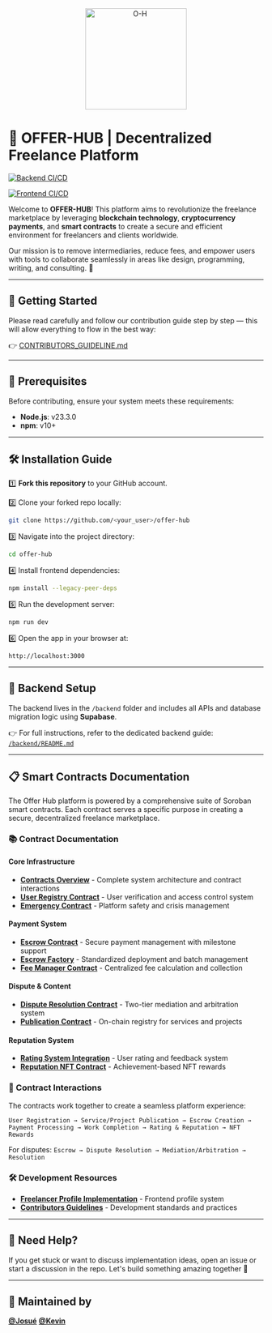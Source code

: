 <div align="center">
  <img src="https://github.com/user-attachments/assets/7799a3c4-ccec-42fc-80d0-226309b8169b" alt="O-H" width="200">
</div>

# 🌟 OFFER-HUB | Decentralized Freelance Platform


[![Backend CI/CD](https://github.com/OFFER-HUB/offer-hub/workflows/Backend%20CI%20CD/badge.svg)](https://github.com/OFFER-HUB/offer-hub/actions/workflows/backend-ci.yml)

[![Frontend CI/CD](https://github.com/OFFER-HUB/offer-hub/workflows/Frontend%20CI%20CD/badge.svg)](https://github.com/OFFER-HUB/offer-hub/actions/workflows/frontend-ci.yml)


Welcome to **OFFER-HUB**! This platform aims to revolutionize the freelance marketplace by leveraging **blockchain technology**, **cryptocurrency payments**, and **smart contracts** to create a secure and efficient environment for freelancers and clients worldwide.

Our mission is to remove intermediaries, reduce fees, and empower users with tools to collaborate seamlessly in areas like design, programming, writing, and consulting. 🚀

---

## 📘 Getting Started

Please read carefully and follow our contribution guide step by step — this will allow everything to flow in the best way:

👉 [CONTRIBUTORS\_GUIDELINE.md](https://github.com/OFFER-HUB/offer-hub/blob/main/docs/CONTRIBUTORS_GUIDELINE.md)

---

## 🚀 Prerequisites

Before contributing, ensure your system meets these requirements:

* **Node.js**: v23.3.0
* **npm**: v10+

---

## 🛠 Installation Guide

1️⃣ **Fork this repository** to your GitHub account.

2️⃣ Clone your forked repo locally:

```bash
git clone https://github.com/<your_user>/offer-hub
```

3️⃣ Navigate into the project directory:

```bash
cd offer-hub
```

4️⃣ Install frontend dependencies:

```bash
npm install --legacy-peer-deps
```

5️⃣ Run the development server:

```bash
npm run dev
```

6️⃣ Open the app in your browser at:

```
http://localhost:3000
```

---

## 🧩 Backend Setup

The backend lives in the `/backend` folder and includes all APIs and database migration logic using **Supabase**.

👉 For full instructions, refer to the dedicated backend guide:
[`/backend/README.md`](./backend/README.md)

---

## 📋 Smart Contracts Documentation

The Offer Hub platform is powered by a comprehensive suite of Soroban smart contracts. Each contract serves a specific purpose in creating a secure, decentralized freelance marketplace.

### 📚 Contract Documentation

#### Core Infrastructure
- **[Contracts Overview](./docs/CONTRACTS_OVERVIEW.md)** - Complete system architecture and contract interactions
- **[User Registry Contract](./docs/USER_REGISTRY_CONTRACT.md)** - User verification and access control system
- **[Emergency Contract](./docs/EMERGENCY_CONTRACT.md)** - Platform safety and crisis management

#### Payment System
- **[Escrow Contract](./docs/ESCROW_CONTRACT.md)** - Secure payment management with milestone support
- **[Escrow Factory](./docs/ESCROW_FACTORY.md)** - Standardized deployment and batch management
- **[Fee Manager Contract](./docs/FEE_MANAGER_CONTRACT.md)** - Centralized fee calculation and collection

#### Dispute & Content
- **[Dispute Resolution Contract](./docs/DISPUTE_CONTRACT.md)** - Two-tier mediation and arbitration system
- **[Publication Contract](./docs/PUBLICATION_CONTRACT.md)** - On-chain registry for services and projects

#### Reputation System
- **[Rating System Integration](./docs/RATING_SYSTEM_INTEGRATION.md)** - User rating and feedback system
- **[Reputation NFT Contract](./docs/REPUTATION_NFT_CONTRACT.md)** - Achievement-based NFT rewards

### 🔗 Contract Interactions

The contracts work together to create a seamless platform experience:

```
User Registration → Service/Project Publication → Escrow Creation → 
Payment Processing → Work Completion → Rating & Reputation → NFT Rewards
```

For disputes: `Escrow → Dispute Resolution → Mediation/Arbitration → Resolution`

### 🛠 Development Resources

- **[Freelancer Profile Implementation](./docs/FREELANCER_PROFILE_IMPLEMENTATION.md)** - Frontend profile system
- **[Contributors Guidelines](./docs/CONTRIBUTORS_GUIDELINE.md)** - Development standards and practices

---

## 💬 Need Help?

If you get stuck or want to discuss implementation ideas, open an issue or start a discussion in the repo. Let's build something amazing together 💫

---

## 🧠 Maintained by

**[@Josué](https://github.com/Josue1908)** 
**[@Kevin](https://github.com/KevinMB0220)** 
